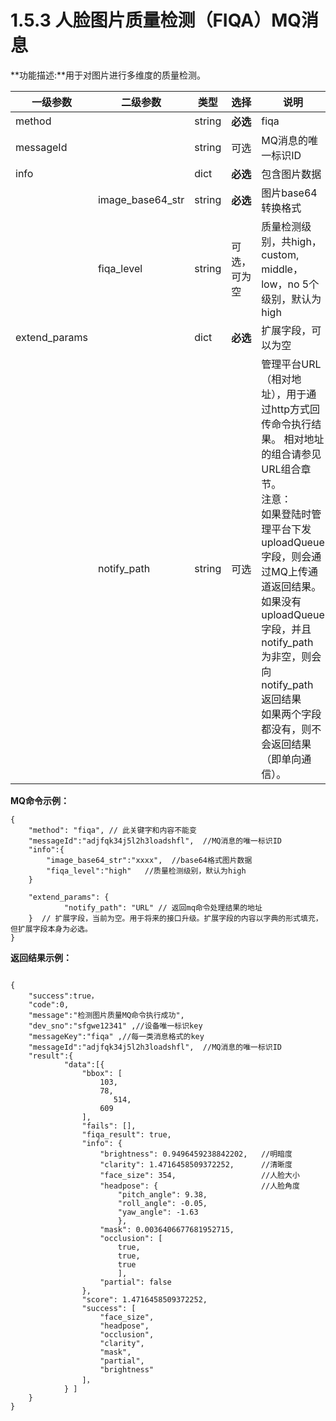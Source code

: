 # 1.5.3 人脸图片质量检测（FIQA）MQ消息

**功能描述:**用于对图片进行多维度的质量检测。

| 一级参数      | 二级参数         | 类型   | 选择         | 说明                                                         |
| ------------- | ---------------- | ------ | ------------ | ------------------------------------------------------------ |
| method        |                  | string | **必选**     | fiqa                                                         |
| messageId     |                  | string | 可选         | MQ消息的唯一标识ID                                           |
| info          |                  | dict   | **必选**     | 包含图片数据                                                 |
|               | image_base64_str | string | **必选**     | 图片base64转换格式                                           |
|               | fiqa_level       | string | 可选，可为空 | 质量检测级别，共high，custom, middle，low，no 5个级别，默认为high |
| extend_params |                  | dict   | **必选**     | 扩展字段，可以为空                                           |
|               | notify_path      | string | 可选         | 管理平台URL（相对地址），用于通过http方式回传命令执行结果。 相对地址的组合请参见 URL组合章节。 <br/>注意： <br/>如果登陆时管理平台下发 uploadQueue 字段，则会通过MQ上传通道返回结果。 <br/>如果没有 uploadQueue 字段，并且 notify_path 为非空，则会向 notify_path 返回结果<br/>如果两个字段都没有，则不会返回结果（即单向通信）。 |



**MQ命令示例：**

```
{
    "method": "fiqa", // 此关键字和内容不能变
    "messageId":"adjfqk34j5l2h3loadshfl",  //MQ消息的唯一标识ID
    "info":{
        "image_base64_str":"xxxx",  //base64格式图片数据
        "fiqa_level":"high"   //质量检测级别，默认为high
    }
 
    "extend_params": {
            "notify_path": "URL" // 返回mq命令处理结果的地址
    }  // 扩展字段，当前为空。用于将来的接口升级。扩展字段的内容以字典的形式填充，但扩展字段本身为必选。   
}
```



**返回结果示例：**

```

{
    "success":true，
    "code":0,
    "message":"检测图片质量MQ命令执行成功",
    "dev_sno":"sfgwe12341" ,//设备唯一标识key
    "messageKey":"fiqa" ,//每一类消息格式的key
    "messageId":"adjfqk34j5l2h3loadshfl",  //MQ消息的唯一标识ID
    "result":{
            "data":[{
                "bbox": [
                    103,
                    78,
                       514,
                    609
                ],
                "fails": [],
                "fiqa_result": true,
                "info": {
                    "brightness": 0.9496459238842202,   //明暗度
                    "clarity": 1.4716458509372252,      //清晰度
                    "face_size": 354,                   //人脸大小
                    "headpose": {                       //人脸角度
                        "pitch_angle": 9.38,
                        "roll_angle": -0.05,
                        "yaw_angle": -1.63
                        },
                    "mask": 0.0036406677681952715,       
                    "occlusion": [
                        true,
                        true,
                        true
                        ],
                    "partial": false
                },
                "score": 1.4716458509372252,
                "success": [
                    "face_size",
                    "headpose",
                    "occlusion",
                    "clarity",
                    "mask",
                    "partial",
                    "brightness"
                ]， 
            } ]                                                                                  
    }
}
```

